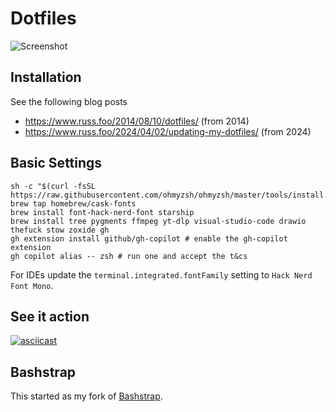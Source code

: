 # Dotfiles

![Screenshot](https://raw.github.com/russmckendrick/dotfiles/master/assets/screenshot.png)

## Installation

See the following blog posts
 - https://www.russ.foo/2014/08/10/dotfiles/ (from 2014)
 - https://www.russ.foo/2024/04/02/updating-my-dotfiles/ (from 2024)

## Basic Settings

```
sh -c "$(curl -fsSL https://raw.githubusercontent.com/ohmyzsh/ohmyzsh/master/tools/install.sh)"
brew tap homebrew/cask-fonts
brew install font-hack-nerd-font starship
brew install tree pygments ffmpeg yt-dlp visual-studio-code drawio thefuck stow zoxide gh
gh extension install github/gh-copilot # enable the gh-copilot  extension
gh copilot alias -- zsh # run one and accept the t&cs
```

For IDEs update the `terminal.integrated.fontFamily` setting to `Hack Nerd Font Mono`.

## See it action

[![asciicast](https://asciinema.org/a/PTUqbpxikms7nFWNs4R7OhMQR.svg)](https://asciinema.org/a/PTUqbpxikms7nFWNs4R7OhMQR)

## Bashstrap

This started as my fork of [Bashstrap](https://github.com/barryclark/bashstrap).
